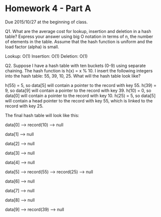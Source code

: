 Homework 4 - Part A
===================
Due 2015/10/27 at the beginning of class.

Q1. What are the average cost for lookup, insertion and deletion in a hash table? Express your answer using big O notation in terms of n, the number of elements in the table. Assume that the hash function is uniform and the load factor (alpha) is small.

Lookup: O(1)
Insertion: O(1)
Deletion: O(1)


Q2. Suppose I have a hash table with ten buckets (0-9) using separate chaining. The hash function is h(x) = x % 10. I insert the following integers into the hash table: 55, 39, 10, 25. What will the hash table look like?

h(55) = 5, so data[5] will contain a pointer to the record with key 55. 
h(39) = 9, so data[9] will contain a pointer to the record with key 39. 
h(10) = 0, so data[0] will contain a pointer to the record with key 10. 
h(25) = 5, so data[5] will contain a head pointer to the record with key 55, which is linked to the record with key 25.

The final hash table will look like this:

data[0] --> record(10) --> null

data[1] --> null

data[2] --> null
	
data[3] --> null

data[4] --> null

data[5] --> record(55) --> record(25) --> null

data[6] --> null

data[7] --> null

data[8] --> null

data[9] --> record(39) --> null
